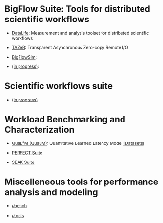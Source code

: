 <!-- -*-Mode: markdown;-*- -->

<!-- $Id$ -->

<!--
Performance Lab for Extreme Computing and Data
=============================================================================
-->

# BigFlow Suite: Tools for distributed scientific workflows

* [DataLife](https://github.com/pnnl/datalife): Measurement and analysis toolset for distributed scientific workflows

* [TAZeR](https://github.com/pnnl/tazer): Transparent Asynchronous Zero-copy Remote I/O

* [BigFlowSim](https://gitlab.pnnl.gov/perf-lab/tazer/tazer-bigflow-sim): 

* [(in progress)](https://gitlab.pnnl.gov/perf-lab/tazer):


# Scientific workflows suite

* [(in progress)](https://gitlab.pnnl.gov/perf-lab/workflows)


# Workload Benchmarking and Characterization

* [QuaL²M (QuaLM)](https://github.com/pnnl/qualm): Quantitative Learned Latency Model [[Datasets]](https://github.com/PerfLab-EXaCT/qualm-data)

* [PERFECT Suite](https://github.com/pnnl/perfect)

* [SEAK Suite](https://github.com/pnnl/seak)
 


# Miscelleneous tools for performance analysis and modeling

* [𝜇bench](https://github.com/PerfLab-EXaCT/ubench)

* [𝜇tools](https://github.com/PerfLab-EXaCT/utools)


<!-- 𝛍 𝜇 𝝁 -->


